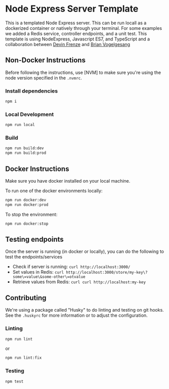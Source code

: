 # Node Express Server Template
This is a templated Node Express server. This can be run locall as a dockerized container or natively through your terminal. For some examples we added a Redis service, controller endpoints, and a unit test. This template is using NodeExpress, Javascript ES7, and TypeScript and a collaboration between [Devin Frenze](https://github.com/DevinFrenze) and [Brian Vogelgesang](https://github.com/KidA001)

## Non-Docker Instructions

Before following the instructions, use [NVM] to make sure you're using the node version specified in the `.nvmrc`.

### Install dependencies

```sh
npm i
```

### Local Development

```sh
npm run local
```

### Build

```sh
npm run build:dev
npm run build:prod
```

## Docker Instructions
Make sure you have docker installed on your local machine.

To run one of the docker environments locally:
```sh
npm run docker:dev
npm run docker:prod
```

To stop the environment:
```sh
npm run docker:stop
```

## Testing endpoints

Once the server is running (in docker or locally), you can do the following to test the endpoints/services
- Check if server is running: `curl http://localhost:3000/`
- Set values in Redis: `curl http://localhost:3000/store/my-key\?some\=value\&some-other\=otvalue`
- Retrieve values from Redis: `curl curl http://localhost:my-key`

## Contributing

We're using a package called "Husky" to do linting and testing on git hooks. See the `.huskyrc` for more information or to adjust the configuration.

### Linting

```sh
npm run lint
```
or

```sh
npm run lint:fix
```

### Testing

```sh
npm test
```
